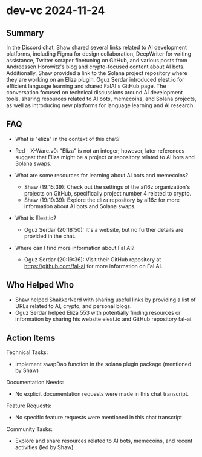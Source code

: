 # dev-vc 2024-11-24

## Summary

In the Discord chat, Shaw shared several links related to AI development platforms, including Figma for design collaboration, DeepWriter for writing assistance, Twitter scraper finetuning on GitHub, and various posts from Andreessen Horowitz's blog and crypto-focused content about AI bots. Additionally, Shaw provided a link to the Solana project repository where they are working on an Eliza plugin. Oguz Serdar introduced elest.io for efficient language learning and shared FalAI's GitHub page. The conversation focused on technical discussions around AI development tools, sharing resources related to AI bots, memecoins, and Solana projects, as well as introducing new platforms for language learning and AI research.

## FAQ

- What is "eliza" in the context of this chat?
- Red - X-Ware.v0: "Eliza" is not an integer; however, later references suggest that Eliza might be a project or repository related to AI bots and Solana swaps.

- What are some resources for learning about AI bots and memecoins?
    - Shaw (19:15:39): Check out the settings of the ai16z organization's projects on GitHub, specifically project number 4 related to crypto.
    - Shaw (19:19:39): Explore the eliza repository by ai16z for more information about AI bots and Solana swaps.
- What is Elest.io?
    - Oguz Serdar (20:18:50): It's a website, but no further details are provided in the chat.
- Where can I find more information about Fal AI?
    - Oguz Serdar (20:19:36): Visit their GitHub repository at https://github.com/fal-ai for more information on Fal AI.

## Who Helped Who

- Shaw helped ShakkerNerd with sharing useful links by providing a list of URLs related to AI, crypto, and personal blogs.
- Oguz Serdar helped Eliza 553 with potentially finding resources or information by sharing his website elest.io and GitHub repository fal-ai.

## Action Items

Technical Tasks:

- Implement swapDao function in the solana plugin package (mentioned by Shaw)

Documentation Needs:

- No explicit documentation requests were made in this chat transcript.

Feature Requests:

- No specific feature requests were mentioned in this chat transcript.

Community Tasks:

- Explore and share resources related to AI bots, memecoins, and recent activities (led by Shaw)
